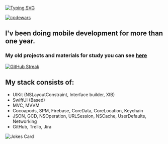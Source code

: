 [![Typing SVG](https://readme-typing-svg.herokuapp.com?font=Fira+Code&weight=700&size=35&duration=3000&pause=1000&color=6B7638&background=342CFF05&vCenter=true&width=900&lines=Hi+there.+I'm+Ruslan+and+I'm+iOS+developer)](https://git.io/typing-svg)

[![codewars](https://www.codewars.com/users/r-baranovskiy/badges/small)](https://www.codewars.com/users/r-baranovskiy) 


## I'v been doing mobile development for more than one year.

### My old projects and materials for study you can see [here](https://github.com/r-baranovskiy/Studying)

[![GitHub Streak](https://streak-stats.demolab.com?user=r-baranovskiy&theme=icegray&hide_border=true&date_format=M%20j%5B%2C%20Y%5D)](https://git.io/streak-stats)

## My stack consists of:

* UIKit (NSLayoutConstraint, Interface builder, XIB)
* SwiftUI (Based)
* MVC, MVVM
* Cocoapods, SPM, Firebase, CoreData, CoreLocation, Keychain
* JSON, GCD, NSOperation, URLSession, NSCache, UserDefaults, Networking
* GitHub, Trello, Jira

![Jokes Card](https://readme-jokes.vercel.app/api)

